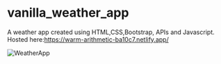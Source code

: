 # vanilla_weather_app
A weather app created using HTML,CSS,Bootstrap, APIs and Javascript. 
Hosted here:https://warm-arithmetic-ba10c7.netlify.app/

![WeatherApp](https://github.com/bngcwayi/vanilla_weather_app/assets/122809309/fa99a7e4-bc9d-47bb-a04c-fe9e9e393b4a)
